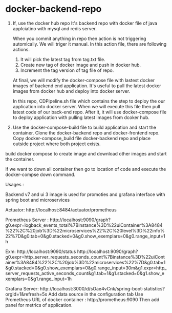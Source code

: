 # docker-backend-repo
1. If, use the docker hub repo
	It's backend repo with docker file of java applciatino with mysql and redis server.

	When you commit anything in repo then action is not triggering automically. We will triger it manual.
	In this action file, there are following actions.
	 1. It will pick the latest tag from tag.txt file. 
	 2. Create new tag of docker image and push in docker hub. 
	 3. Increment the tag version of tag file of repo.

	At final, we will modify the docker-compose file with lastest docker images of backend end application.
	It's useful to pull the latest docker images from docker hub and deploy into docker server.

	In this repo, CDPipeline.sh file which contains the step to deploy the our application into docker server. When we will execute this file then pull latest code of our back-end repo. After it, it will use docker-compose file to deploy application with pulling latest images from dcoker hub.

2.  Use the docker-compose-build file to build application and start the container. Clone the docker-backend repo and docker-frontend repo.
   Copy docker-compose_build file docker-backend repo and place outside project where both project exists. 
   
   build docker compose to create image and download other images and start the container.
   

If we want to down all container then go to location of code and execute the docker-compse down command.

Usages : 

Backend v7 and ui 3 image is used for promoties and grafana interface with spring boot and microservices


Actuator:  http://localhost:8484/actuator/prometheus

Prometheus Server : http://localhost:9090/graph?g0.expr=logback_events_total%7Binstance%3D%22uiContainer%3A8484%22%2C%20job%3D%22microservices%22%2C%20level%3D%22info%22%7D&g0.tab=0&g0.stacked=0&g0.show_exemplars=0&g0.range_input=1h

Exm: http://localhost:9090/status
http://localhost:9090/graph?g0.expr=http_server_requests_seconds_count%7Binstance%3D%22uiContainer%3A8484%22%2C%20job%3D%22microservices%22%7D&g0.tab=1&g0.stacked=0&g0.show_exemplars=0&g0.range_input=30m&g1.expr=http_server_requests_active_seconds_count&g1.tab=1&g1.stacked=0&g1.show_exemplars=0&g1.range_input=1h


Grafana Server: http://localhost:3000/d/sOae4vCnk/spring-boot-statistics?orgId=1&refresh=5s
	Add data source in the configuration tab
 	Use Prometheus URL of docker container : http://prometheus:9090
 	Then add panel for metrics of application. 
 
